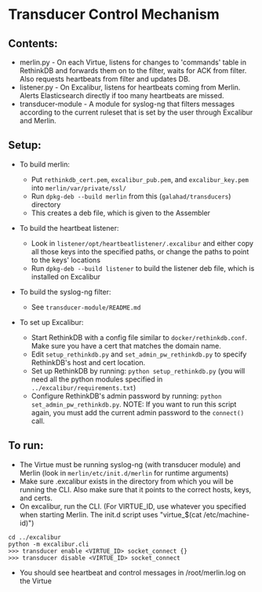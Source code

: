 # Transducer Control Mechanism

## Contents:

* merlin.py - On each Virtue, listens for changes to 'commands' table in RethinkDB and forwards them on to the filter, waits for ACK from filter.  Also requests heartbeats from filter and updates DB.
* listener.py - On Excalibur, listens for heartbeats coming from Merlin.  Alerts Elasticsearch directly if too many heartbeats are missed.
* transducer-module - A module for syslog-ng that filters messages according to the current ruleset that is set by the user through Excalibur and Merlin.

## Setup:

* To build merlin:
    * Put `rethinkdb_cert.pem`, `excalibur_pub.pem`, and `excalibur_key.pem` into `merlin/var/private/ssl/`
    * Run `dpkg-deb --build merlin` from this (`galahad/transducers`) directory
    * This creates a deb file, which is given to the Assembler

* To build the heartbeat listener:
    * Look in `listener/opt/heartbeatlistener/.excalibur` and either copy all those keys into the specified paths, or change the paths to point to the keys' locations
    * Run `dpkg-deb --build listener` to build the listener deb file, which is installed on Excalibur

* To build the syslog-ng filter:
    * See `transducer-module/README.md`

* To set up Excalibur:
    * Start RethinkDB with a config file similar to `docker/rethinkdb.conf`.  Make sure you have a cert that matches the domain name.
    * Edit `setup_rethinkdb.py` and `set_admin_pw_rethinkdb.py` to specify RethinkDB's host and cert location.
    * Set up RethinkDB by running: `python setup_rethinkdb.py` (you will need all the python modules specified in `../excalibur/requirements.txt`)
    * Configure RethinkDB's admin password by running: `python set_admin_pw_rethinkdb.py`.  NOTE: If you want to run this script again, you must add the current admin password to the `connect()` call.

## To run:
* The Virtue must be running syslog-ng (with transducer module) and Merlin (look in `merlin/etc/init.d/merlin` for runtime arguments)
* Make sure .excalibur exists in the directory from which you will be running the CLI.  Also make sure that it points to the correct hosts, keys, and certs.
* On excalibur, run the CLI. (For VIRTUE_ID, use whatever you specified when starting Merlin.  The init.d script uses "virtue_$(cat /etc/machine-id)")
```
cd ../excalibur
python -m excalibur.cli
>>> transducer enable <VIRTUE_ID> socket_connect {}
>>> transducer disable <VIRTUE_ID> socket_connect
```

* You should see heartbeat and control messages in /root/merlin.log on the Virtue

